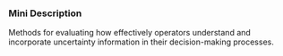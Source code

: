 ### Mini Description

Methods for evaluating how effectively operators understand and incorporate uncertainty information in their decision-making processes.
